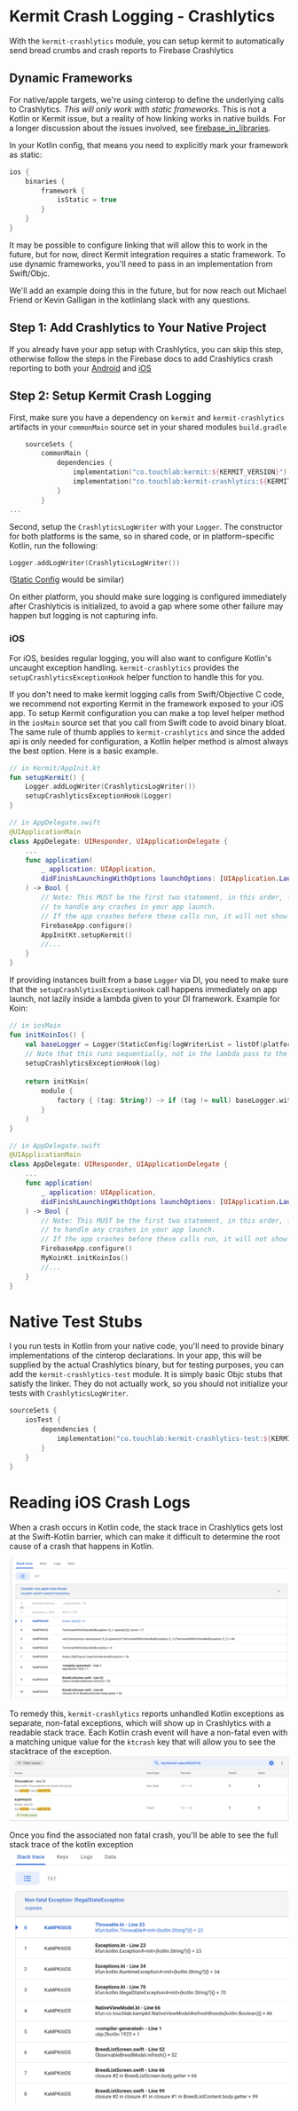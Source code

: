 # Kermit Crash Logging - Crashlytics

With the `kermit-crashlytics` module, you can setup kermit to automatically send bread crumbs and crash reports to 
Firebase Crashlytics

## Dynamic Frameworks

For native/apple targets, we're using cinterop to define the underlying calls to Crashlytics. *This will only work
with static frameworks*. This is not a Kotlin or Kermit issue, but a reality of how linking works in native builds. For
a longer discussion about the issues involved, see [firebase_in_libraries](https://github.com/firebase/firebase-ios-sdk/blob/master/docs/firebase_in_libraries.md).

In your Kotlin config, that means you need to explicitly mark your framework as static:

```kotlin
ios {
    binaries {
        framework {
            isStatic = true
        }
    }
}
```

It may be possible to configure linking that will allow this to work in the future, but for now, direct Kermit integration
requires a static framework. To use dynamic frameworks, you'll need to pass in an implementation from Swift/Objc.

We'll add an example doing this in the future, but for now reach out Michael Friend or Kevin Galligan in the kotlinlang 
slack with any questions.  

## Step 1: Add Crashlytics to Your Native Project
If you already have your app setup with Crashlytics, you can skip this step, otherwise follow the steps in the Firebase 
docs to add Crashlytics crash reporting to both your [Android](https://firebase.google.com/docs/crashlytics/get-started?authuser=0&platform=android) 
and [iOS](https://firebase.google.com/docs/crashlytics/get-started?authuser=0&platform=ios) 

## Step 2: Setup Kermit Crash Logging 
First, make sure you have a dependency on `kermit` and `kermit-crashlytics` artifacts in your `commonMain` source set in 
your shared modules `build.gradle`
```kotlin
    sourceSets {
        commonMain {
            dependencies {
                implementation("co.touchlab:kermit:${KERMIT_VERSION}")
                implementation("co.touchlab:kermit-crashlytics:${KERMIT_VERSION}")
            }
        }
...
```

Second, setup the `CrashlyticsLogWriter` with your `Logger`. The constructor for both platforms is the same, so in 
shared code, or in platform-specific Kotlin, run the following:

```kotlin
Logger.addLogWriter(CrashlyticsLogWriter())
```

([Static Config](../Kermit#local-configuration) would be similar)

On either  platform, you should make sure logging is configured immediately after Crashlyticis is initialized, to avoid 
a gap where some other failure may happen but logging is not capturing info.

### iOS

For iOS, besides regular logging, you will also want to configure Kotlin's uncaught exception handling. `kermit-crashlytics` 
provides the `setupCrashlyticsExceptionHook` helper function to handle this for you.

If you don't need to make kermit logging calls from Swift/Objective C code, we recommend not exporting Kermit in the 
framework exposed to your iOS app. To setup Kermit configuration you can make a top level helper method in
the `iosMain` source set that you call from Swift code to avoid binary bloat. The same rule of thumb applies
to `kermit-crashlytics` and since the added api is only needed for configuration, a Kotlin helper method is
almost always the best option. Here is a basic example.

```kotlin
// in Kermit/AppInit.kt
fun setupKermit() {
    Logger.addLogWriter(CrashlyticsLogWriter())
    setupCrashlyticsExceptionHook(Logger)
}
```

```swift
// in AppDelegate.swift
@UIApplicationMain
class AppDelegate: UIResponder, UIApplicationDelegate {
    ...
    func application(
        _ application: UIApplication, 
        didFinishLaunchingWithOptions launchOptions: [UIApplication.LaunchOptionsKey: Any]?
    ) -> Bool {
        // Note: This MUST be the first two statement, in this order, for Kermit and Crashlytics
        // to handle any crashes in your app launch. 
        // If the app crashes before these calls run, it will not show up properly in the dashboard
        FirebaseApp.configure()
        AppInitKt.setupKermit()
        //...
    }
}
```

If providing instances built from a base `Logger` via DI, you need to make sure that the `setupCrashlytixsExceptionHook` 
call happens immediately on app launch, not lazily inside a lambda given to your DI framework. 
Example for Koin: 
```kotlin
// in iosMain
fun initKoinIos() {
    val baseLogger = Logger(StaticConfig(logWriterList = listOf(platformLogWriter(), CrashlyticsLogWriter())))
    // Note that this runs sequentially, not in the lambda pass to the module function
    setupCrashlyticsExceptionHook(log)

    return initKoin(
        module { 
            factory { (tag: String?) -> if (tag != null) baseLogger.withTag(tag) else baseLogger }
        }
    )
}
```

```swift
// in AppDelegate.swift
@UIApplicationMain
class AppDelegate: UIResponder, UIApplicationDelegate {
    ...
    func application(
        _ application: UIApplication, 
        didFinishLaunchingWithOptions launchOptions: [UIApplication.LaunchOptionsKey: Any]?
    ) -> Bool {
        // Note: This MUST be the first two statement, in this order, for Kermit and Crashlytics
        // to handle any crashes in your app launch. 
        // If the app crashes before these calls run, it will not show up properly in the dashboard
        FirebaseApp.configure()
        MyKoinKt.initKoinIos()
        //...
    }
}
```

# Native Test Stubs

I you run tests in Kotlin from your native code, you'll need to provide binary implementations of the cinterop declarations.
In your app, this will be supplied by the actual Crashlytics binary, but for testing purposes, you can add the `kermit-crashlytics-test`
module. It is simply basic Objc stubs that satisfy the linker. They do not actually work, so you should not initialize your 
tests with `CrashlyticsLogWriter`.

```kotlin
sourceSets {
    iosTest {
        dependencies {
            implementation("co.touchlab:kermit-crashlytics-test:${KERMIT_VERSION}")
        }
    }
}
```

# Reading iOS Crash Logs
When a crash occurs in Kotlin code, the stack trace in Crashlytics gets lost at the Swift-Kotlin barrier, 
which can make it difficult to determine the root cause of a crash that happens in Kotlin. 

![](crashlytics_crash_event_stack.png)

To remedy this, `kermit-crashlytics` reports unhandled Kotlin exceptions as separate, non-fatal exceptions, which will show up in Crashlytics with a readable stack trace. Each Kotlin crash event will have a non-fatal even with a matching unique value for the `ktcrash` key that will allow you to see the stacktrace of the exception. 
![](crashlytics_ktcrash_key.png)

Once you find the associated non fatal crash, you'll be able to see the full stack trace of the kotlin exception
![](crashlytics_nonfatal_crash.png)